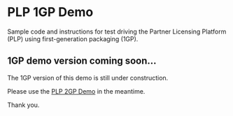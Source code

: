 # PLP 1GP Demo
Sample code and instructions for test driving the Partner Licensing Platform (PLP) using first-generation packaging (1GP).

## 1GP demo version coming soon...
The 1GP version of this demo is still under construction. 

Please use the [PLP 2GP Demo](2GP_README.md) in the meantime. 

Thank you.